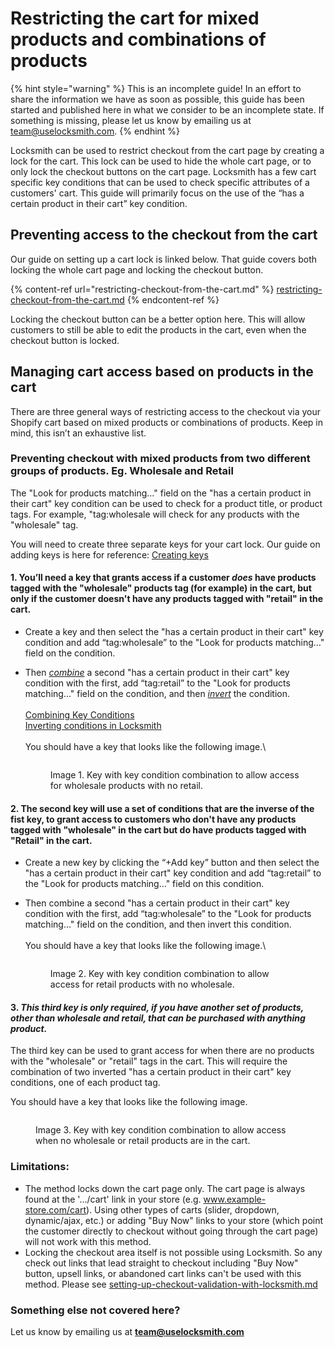 # Restricting the cart for mixed products and combinations of products

{% hint style="warning" %}
This is an incomplete guide! In an effort to share the information we have as soon as possible, this guide has been started and published here in what we consider to be an incomplete state. If something is missing, please let us know by emailing us at [team@uselocksmith.com](mailto:team@uselocksmith.com).
{% endhint %}

Locksmith can be used to restrict checkout from the cart page by creating a lock for the cart. This lock can be used to hide the whole cart page, or to only lock the checkout buttons on the cart page. Locksmith has a few cart specific key conditions that can be used to check specific attributes of a customers' cart. This guide will primarily focus on the use of the “has a certain product in their cart” key condition.

## Preventing access to the checkout from the cart

Our guide on setting up a cart lock is linked below. That guide covers both locking the whole cart page and locking the checkout button.

{% content-ref url="restricting-checkout-from-the-cart.md" %}
[restricting-checkout-from-the-cart.md](restricting-checkout-from-the-cart.md)
{% endcontent-ref %}

Locking the checkout button can be a better option here. This will allow customers to still be able to edit the products in the cart, even when the checkout button is locked.

## Managing cart access based on products in the cart

There are three general ways of restricting access to the checkout via your Shopify cart based on mixed products or combinations of products. Keep in mind, this isn’t an exhaustive list.

### Preventing checkout with mixed products from two different groups of products. Eg. Wholesale and Retail

The "Look for products matching…" field on the "has a certain product in their cart" key condition can be used to check for a product title, or product tags. For example, "tag:wholesale will check for any products with the "wholesale" tag.&#x20;

You will need to create three separate keys for your cart lock. Our guide on adding keys is here for reference: [Creating keys](https://www.locksmith.guide/basics/creating-keys)

#### 1. You’ll need a key that grants access if a customer _does_ have products tagged with the "wholesale" products tag (for example) in the cart, but only if the customer doesn't have any products tagged with "retail" in the cart.

* Create a key and then select the "has a certain product in their cart" key condition and add “tag:wholesale” to the "Look for products matching…" field on the condition.
*   Then [_combine_](../../keys/more/combining-key-conditions.md) a second "has a certain product in their cart" key condition with the first, add “tag:retail” to the "Look for products matching…" field on the condition, and then [_invert_](../../keys/more/inverting-conditions-in-locksmith.md) the condition.\
    \
    [Combining Key Conditions\
    ](../../keys/more/combining-key-conditions.md)[Inverting conditions in Locksmith\
    \
    ](../../keys/more/inverting-conditions-in-locksmith.md)You should have a key that looks like the following image.\


    <figure><img src="../../.gitbook/assets/Screenshot 2023-11-07 at 9.37.20 pm.png" alt=""><figcaption><p>Image 1. Key with key condition combination to allow access for wholesale products with no retail.</p></figcaption></figure>



#### 2. The second key will use a set of conditions that are the inverse of the fist key, to grant access to customers who don't have any products tagged with "wholesale" in the cart but do have products tagged with "Retail" in the cart.

* Create a new key by clicking the “+Add key” button and then select the "has a certain product in their cart" key condition and add “tag:retail” to the "Look for products matching…" field on this condition.
*   Then combine a second "has a certain product in their cart" key condition with the first, add “tag:wholesale” to the "Look for products matching…" field on the condition, and then invert this condition.\
    \
    You should have a key that looks like the following image.\


    <figure><img src="../../.gitbook/assets/Screenshot 2023-11-07 at 9.39.21 pm.png" alt=""><figcaption><p> Image 2. Key with key condition combination to allow access for retail products with no wholesale.</p></figcaption></figure>



#### 3. _This third key is only required, if you have another set of products, other than wholesale and retail, that can be purchased with anything product._

The third key can be used to grant access for when there are no products with the "wholesale" or "retail" tags in the cart. This will require the combination of two inverted "has a certain product in their cart" key conditions, one of each product tag.

You should have a key that looks like the following image.

<figure><img src="../../.gitbook/assets/Screenshot 2023-11-07 at 9.41.57 pm.png" alt=""><figcaption><p> Image 3. Key with key condition combination to allow access when no wholesale or retail products are in the cart.</p></figcaption></figure>

### Limitations:

* The method locks down the cart page only. The cart page is always found at the '.../cart' link in your store (e.g. www.example-store.com/cart). Using other types of carts (slider, dropdown, dynamic/ajax, etc.) or adding "Buy Now" links to your store (which point the customer directly to checkout without going through the cart page) will not work with this method.
* Locking the checkout area itself is not possible using Locksmith. So any check out links that lead straight to checkout including "Buy Now" button, upsell links, or abandoned cart links can't be used with this method. Please see [setting-up-checkout-validation-with-locksmith.md](setting-up-checkout-validation-with-locksmith.md "mention")

### Something else not covered here?

Let us know by emailing us at **team@uselocksmith.com**
